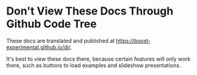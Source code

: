 Don't View These Docs Through Github Code Tree
==============================================

These docs are translated and published at https://boost-experimental.github.io/di/.

It's best to view these docs there, because certain features will only work there, such as buttons to load examples and slideshow presentations.
